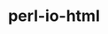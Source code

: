 ---
title: "perl-io-html"
layout: cache
categories: [package, develop]
meta: {"versions": ["1.004"], "compilers": ["gcc@=11.4.0"], "oss": ["ubuntu22.04"], "platforms": ["linux"], "targets": ["x86_64_v3"], "stacks": ["e4s", "root"], "num_specs": 3, "num_specs_by_stack": {"e4s": 3, "root": 3}}
spec_details: [{"hash": "q4enctcvmve6yt2o4blrqw52ypskf4p2", "compiler": "gcc@=11.4.0", "versions": ["1.004"], "os": "ubuntu22.04", "platform": "linux", "target": "x86_64_v3", "variants": ["build_system=perl"], "stacks": ["e4s", "root"], "size": "-", "tarball": "https://binaries.spack.io/develop/build_cache/linux-ubuntu22.04-x86_64_v3/gcc-11.4.0/perl-io-html-1.004/linux-ubuntu22.04-x86_64_v3-gcc-11.4.0-perl-io-html-1.004-q4enctcvmve6yt2o4blrqw52ypskf4p2.spack"}, {"hash": "bwfe6jxosgsnr7dsopo25a3ghtkicng2", "compiler": "gcc@=11.4.0", "versions": ["1.004"], "os": "ubuntu22.04", "platform": "linux", "target": "x86_64_v3", "variants": ["build_system=perl"], "stacks": ["e4s", "root"], "size": "-", "tarball": "https://binaries.spack.io/develop/build_cache/linux-ubuntu22.04-x86_64_v3/gcc-11.4.0/perl-io-html-1.004/linux-ubuntu22.04-x86_64_v3-gcc-11.4.0-perl-io-html-1.004-bwfe6jxosgsnr7dsopo25a3ghtkicng2.spack"}, {"hash": "xe7ykloinov5eclcula77hasnj5iv664", "compiler": "gcc@=11.4.0", "versions": ["1.004"], "os": "ubuntu22.04", "platform": "linux", "target": "x86_64_v3", "variants": ["build_system=perl"], "stacks": ["e4s", "root"], "size": "-", "tarball": "https://binaries.spack.io/develop/build_cache/linux-ubuntu22.04-x86_64_v3/gcc-11.4.0/perl-io-html-1.004/linux-ubuntu22.04-x86_64_v3-gcc-11.4.0-perl-io-html-1.004-xe7ykloinov5eclcula77hasnj5iv664.spack"}]
---